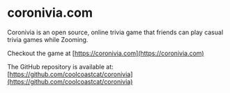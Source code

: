 # coronivia.com

Coronivia is an open source, online trivia game that friends can play casual trivia games while Zooming.

Checkout the game at [https://coronivia.com](https://coronivia.com)

The GitHub repository is available at: [https://github.com/coolcoastcat/coronivia](https://github.com/coolcoastcat/coronivia)
